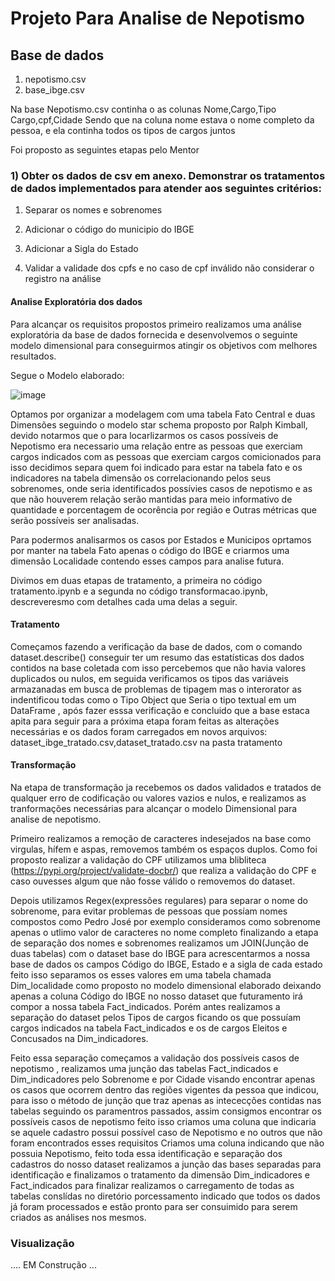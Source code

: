 # Projeto Para Analise de Nepotismo

## Base de dados 

1. nepotismo.csv
2. base_ibge.csv


Na base Nepotismo.csv continha o as colunas Nome,Cargo,Tipo Cargo,cpf,Cidade
Sendo que na coluna nome estava o nome completo da pessoa, e ela continha todos os tipos de cargos juntos

Foi proposto as seguintes etapas pelo Mentor

### 1) Obter os dados de csv em anexo. Demonstrar os tratamentos de dados implementados para atender aos seguintes critérios:

1. Separar os nomes e sobrenomes

2. Adicionar o código do municipio do IBGE 

3. Adicionar a Sigla do Estado

4. Validar a validade dos cpfs e no caso de cpf inválido não considerar o registro na análise


#### Analise Exploratória dos dados

Para alcançar os requisitos propostos primeiro realizamos uma análise exploratória da base de dados fornecida e desenvolvemos o seguinte modelo dimensional para conseguirmos atingir os objetivos com melhores resultados.

Segue o Modelo elaborado:


![image](https://user-images.githubusercontent.com/62062407/206534127-637a0763-a866-4755-b2c8-b206ef5250bd.png)


Optamos por organizar a modelagem com uma tabela Fato Central e duas Dimensões seguindo o modelo star schema proposto por Ralph Kimball, devido notarmos que o para locarlizarmos os casos possíveis de Nepotismo era necessario uma relação entre as pessoas que exerciam cargos indicados com as pessoas que exerciam cargos comicionados para isso decidimos separa quem foi indicado para estar na tabela fato e os indicadores na tabela dimensão os correlacionando pelos seus sobrenomes, onde seria identificados possívies casos de nepotismo e as que não houverem relação serão mantidas para meio informativo de quantidade e porcentagem de ocorência por região e Outras métricas que serão possíveis ser analisadas.

 
Para podermos analisarmos os casos por Estados e Municipos oprtamos por manter na tabela Fato apenas o código do IBGE e criarmos uma dimensão Localidade contendo esses campos para analise futura.



Divimos em duas etapas de tratamento, a primeira no código tratamento.ipynb e a segunda no código transformacao.ipynb, descreveresmo com detalhes cada uma delas a seguir.




#### Tratamento

Começamos fazendo a verificação da base de dados, com o comando dataset.describe() conseguir ter um resumo das estatísticas dos dados contidos na base coletada com isso percebemos que não havia valores  duplicados ou nulos, em seguida verificamos os tipos das variáveis armazanadas em busca de problemas de tipagem mas o interorator as indentificou todas como o Tipo Object que Seria o tipo textual em um DataFrame , após fazer esssa verificação e concluido que a base estaca apita para seguir para a próxima etapa foram feitas as alterações necessárias e os dados foram carregados em novos arquivos: dataset_ibge_tratado.csv,dataset_tratado.csv na pasta tratamento



#### Transformação


Na etapa de transformação ja recebemos os dados validados e tratados de qualquer erro de codificação ou valores vazios e nulos, e realizamos as tranformações necessárias para alcançar o modelo Dimensional para analise de nepotismo.

Primeiro realizamos a remoção de caracteres indesejados na base como virgulas, hífem e aspas, removemos também os espaços duplos.
Como foi proposto realizar a validação do CPF utilizamos uma blibliteca (https://pypi.org/project/validate-docbr/) que realiza a validação do CPF e caso ouvesses algum que não fosse válido o removemos do dataset.

Depois utilizamos Regex(expressões regulares) para separar o nome do sobrenome, para evitar problemas de pessoas que possíam nomes compostos como Pedro José por exemplo consideramos como sobrenome apenas o utlimo valor de caracteres no nome completo finalizando a etapa de separação dos nomes e sobrenomes realizamos um JOIN(Junção de duas tabelas) com o dataset base do IBGE para acrescentarmos a nossa base de dados os campos Código do IBGE, Estado e a sigla de cada estado feito isso separamos os esses valores em uma tabela chamada Dim_localidade como proposto no modelo dimensional elaborado deixando apenas a coluna Código do IBGE no nosso dataset que futuramento irá compor a nossa tabela Fact_indicados.
Porém antes realizamos a separação do dataset pelos Tipos de cargos ficando os que possuíam cargos indicados na tabela Fact_indicados e os de cargos Eleitos e Concusados na Dim_indicadores.

Feito essa separação começamos a validação dos possíveis casos de nepotismo , realizamos uma junção das tabelas Fact_indicados e Dim_indicadores pelo Sobrenome e por Cidade visando encontrar apenas os casos que ocorrem dentro das regiões vigentes da pessoa que indicou, para isso o método de junção que traz apenas as intececções contidas nas tabelas seguindo os paramentros passados, assim consigmos encontrar os possíveis casos de nepotismo feito isso criamos uma coluna que indicaria se aquele cadastro possui possível caso de Nepotismo e no outros que não foram encontrados esses requisitos Criamos uma coluna indicando que não possuia Nepotismo, feito toda essa identificação e separação dos cadastros do nosso dataset realizamos a junção das bases separadas para identificação e finalizamos o tratamento da dimensão Dim_indicadores e Fact_indicados para finalizar realizamos o carregamento de todas as tabelas conslídas no diretório porcessamento indicado que todos os dados já foram processados e estão pronto para ser consuimido para serem criados as análises nos mesmos.




### Visualização 

.... EM Construção ...





